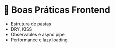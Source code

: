 # 🧹 Boas Práticas Frontend

- Estrutura de pastas
- DRY, KISS
- Observables e async pipe
- Performance e lazy loading
